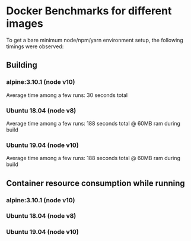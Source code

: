# Docker Benchmarks for different images

To get a bare minimum node/npm/yarn environment setup, the following
timings were observed:

## Building

### alpine:3.10.1 (node v10)
Average time among a few runs: 30 seconds total

### Ubuntu 18.04 (node v8)
Average time among a few runs: 188 seconds total @ 60MB ram during build

### Ubuntu 19.04 (node v10)
Average time among a few runs: 188 seconds total @ 60MB ram during build

## Container resource consumption while running

### alpine:3.10.1 (node v10)

### Ubuntu 18.04 (node v8)

### Ubuntu 19.04 (node v10)
